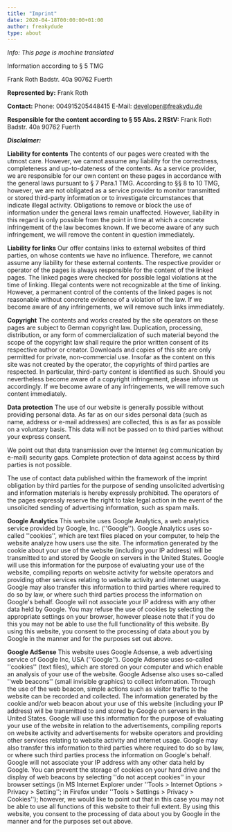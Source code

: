 ```yaml
---
title: "Imprint"
date: 2020-04-18T00:00:00+01:00
author: freakydude
type: about
---
```


*Info: This page is machine translated*

Information according to § 5 TMG

Frank Roth
Badstr. 40a
90762 Fuerth 

**Represented by:**
Frank Roth

**Contact:**
Phone: 004915205448415
E-Mail: [developer@freakydu.de](mailto:developer@freakydu.de)

**Responsible for the content according to § 55 Abs. 2 RStV:**
Frank Roth 
Badstr. 40a 
90762 Fuerth

***Disclaimer:***

**Liability for contents**
The contents of our pages were created with the utmost care. However, we cannot assume any liability for the correctness, completeness and up-to-dateness of the contents. As a service provider, we are responsible for our own content on these pages in accordance with the general laws pursuant to § 7 Para.1 TMG. According to §§ 8 to 10 TMG, however, we are not obligated as a service provider to monitor transmitted or stored third-party information or to investigate circumstances that indicate illegal activity. Obligations to remove or block the use of information under the general laws remain unaffected. However, liability in this regard is only possible from the point in time at which a concrete infringement of the law becomes known. If we become aware of any such infringement, we will remove the content in question immediately.

**Liability for links**
Our offer contains links to external websites of third parties, on whose contents we have no influence. Therefore, we cannot assume any liability for these external contents. The respective provider or operator of the pages is always responsible for the content of the linked pages. The linked pages were checked for possible legal violations at the time of linking. Illegal contents were not recognizable at the time of linking. However, a permanent control of the contents of the linked pages is not reasonable without concrete evidence of a violation of the law. If we become aware of any infringements, we will remove such links immediately.

**Copyright**
The contents and works created by the site operators on these pages are subject to German copyright law. Duplication, processing, distribution, or any form of commercialization of such material beyond the scope of the copyright law shall require the prior written consent of its respective author or creator. Downloads and copies of this site are only permitted for private, non-commercial use. Insofar as the content on this site was not created by the operator, the copyrights of third parties are respected. In particular, third-party content is identified as such. Should you nevertheless become aware of a copyright infringement, please inform us accordingly. If we become aware of any infringements, we will remove such content immediately.

**Data protection**
The use of our website is generally possible without providing personal data. As far as on our sides personal data (such as name, address or e-mail addresses) are collected, this is as far as possible on a voluntary basis. This data will not be passed on to third parties without your express consent.

We point out that data transmission over the Internet (eg communication by e-mail) security gaps. Complete protection of data against access by third parties is not possible. 

The use of contact data published within the framework of the imprint obligation by third parties for the purpose of sending unsolicited advertising and information materials is hereby expressly prohibited. The operators of the pages expressly reserve the right to take legal action in the event of the unsolicited sending of advertising information, such as spam mails.

**Google Analytics**
This website uses Google Analytics, a web analytics service provided by Google, Inc. (''Google''). Google Analytics uses so-called ''cookies'', which are text files placed on your computer, to help the website analyze how users use the site. The information generated by the cookie about your use of the website (including your IP address) will be transmitted to and stored by Google on servers in the United States. Google will use this information for the purpose of evaluating your use of the website, compiling reports on website activity for website operators and providing other services relating to website activity and internet usage. Google may also transfer this information to third parties where required to do so by law, or where such third parties process the information on Google's behalf. Google will not associate your IP address with any other data held by Google. You may refuse the use of cookies by selecting the appropriate settings on your browser, however please note that if you do this you may not be able to use the full functionality of this website. By using this website, you consent to the processing of data about you by Google in the manner and for the purposes set out above.

**Google AdSense**
This website uses Google Adsense, a web advertising service of Google Inc, USA (''Google''). Google Adsense uses so-called ''cookies'' (text files), which are stored on your computer and which enable an analysis of your use of the website. Google Adsense also uses so-called ''web beacons'' (small invisible graphics) to collect information. Through the use of the web beacon, simple actions such as visitor traffic to the website can be recorded and collected. The information generated by the cookie and/or web beacon about your use of this website (including your IP address) will be transmitted to and stored by Google on servers in the United States. Google will use this information for the purpose of evaluating your use of the website in relation to the advertisements, compiling reports on website activity and advertisements for website operators and providing other services relating to website activity and internet usage. Google may also transfer this information to third parties where required to do so by law, or where such third parties process the information on Google's behalf. Google will not associate your IP address with any other data held by Google. You can prevent the storage of cookies on your hard drive and the display of web beacons by selecting ''do not accept cookies'' in your browser settings (in MS Internet Explorer under ''Tools > Internet Options > Privacy > Setting''; in Firefox under ''Tools > Settings > Privacy > Cookies''); however, we would like to point out that in this case you may not be able to use all functions of this website to their full extent. By using this website, you consent to the processing of data about you by Google in the manner and for the purposes set out above.